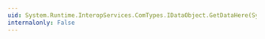 ```yaml
---
uid: System.Runtime.InteropServices.ComTypes.IDataObject.GetDataHere(System.Runtime.InteropServices.ComTypes.FORMATETC@,System.Runtime.InteropServices.ComTypes.STGMEDIUM@)
internalonly: False
---
```

